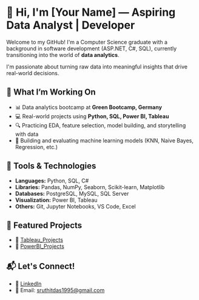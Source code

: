 # 👋 Hi, I'm [Your Name] — Aspiring Data Analyst | Developer  

Welcome to my GitHub! I'm a Computer Science graduate with a background in software development (ASP.NET, C#, SQL), currently transitioning into the world of **data analytics**.

I'm passionate about turning raw data into meaningful insights that drive real-world decisions.

## 🚀 What I’m Working On

- 📊 Data analytics bootcamp at **Green Bootcamp, Germany**
- 💻 Real-world projects using **Python, SQL, Power BI, Tableau**
- 🔍 Practicing EDA, feature selection, model building, and storytelling with data
- 🧪 Building and evaluating machine learning models (KNN, Naive Bayes, Regression, etc.)

## 🧰 Tools & Technologies

- **Languages:** Python, SQL, C#
- **Libraries:** Pandas, NumPy, Seaborn, Scikit-learn, Matplotlib
- **Databases:** PostgreSQL, MySQL, SQL Server
- **Visualization:** Power BI, Tableau
- **Others:** Git, Jupyter Notebooks, VS Code, Excel

## 📂 Featured Projects

- 🔹 [Tableau_Projects](#)  
- 🔹 [PowerBI_Projects](#)  

## 📬 Let's Connect!

- 💼 [LinkedIn]([https://linkedin.com/in/your-link](https://www.linkedin.com/in/sruthi-thulasi-das-547103152/))   
- 📧 Email: sruthitdas1995@gmail.com  



